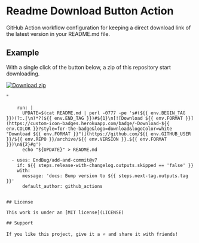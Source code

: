 # Readme Download Button Action

GitHub Action workflow configuration for keeping a direct download link of the latest version in your README.md file.

## Example

With a single click of the button below, a zip of this repository start downloading.

<!-- BEGIN LATEST DOWNLOAD BUTTON -->
[![Download zip](https://custom-icon-badges.herokuapp.com/badge/-Download-blue?style=for-the-badge&logo=download&logoColor=white "Download zip")](https://github.com/DenverCoder1/readme-download-button-action/archive/1.0.0.zip)
<!-- END LATEST DOWNLOAD BUTTON -->"
        run: |
          UPDATE=$(cat README.md | perl -0777 -pe 's#(${{ env.BEGIN_TAG }})(?:.|\n)*?(${{ env.END_TAG }})#${1}\n[![Download ${{ env.FORMAT }}](https://custom-icon-badges.herokuapp.com/badge/-Download-${{ env.COLOR }}?style=for-the-badge&logo=download&logoColor=white "Download ${{ env.FORMAT }}")](https://github.com/${{ env.GITHUB_USER }}/${{ env.REPO }}/archive/${{ env.VERSION }}.${{ env.FORMAT }})\n${2}#g')
          echo "${UPDATE}" > README.md

      - uses: EndBug/add-and-commit@v7
        if: ${{ steps.release-with-changelog.outputs.skipped == 'false' }}
        with:
          message: 'docs: Bump version to ${{ steps.next-tag.outputs.tag }}'
          default_author: github_actions
```

## License

This work is under an [MIT license](LICENSE)

## Support

If you like this project, give it a ⭐ and share it with friends!
